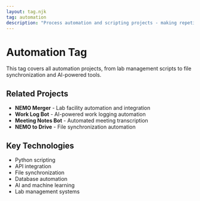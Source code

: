 ```yaml
---
layout: tag.njk
tag: automation
description: "Process automation and scripting projects - making repetitive tasks easier and more efficient"
---
```


# Automation Tag

This tag covers all automation projects, from lab management scripts to file synchronization and AI-powered tools.

## Related Projects

- **NEMO Merger** - Lab facility automation and integration
- **Work Log Bot** - AI-powered work logging automation
- **Meeting Notes Bot** - Automated meeting transcription
- **NEMO to Drive** - File synchronization automation

## Key Technologies

- Python scripting
- API integration
- File synchronization
- Database automation
- AI and machine learning
- Lab management systems
